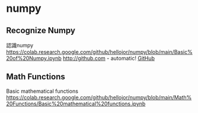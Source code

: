 # numpy

## Recognize Numpy
認識numpy
https://colab.research.google.com/github/hellojor/numpy/blob/main/Basic%20of%20Numpy.ipynb
http://github.com - automatic!
[GitHub](http://github.com)
## Math Functions

Basic mathematical functions
https://colab.research.google.com/github/hellojor/numpy/blob/main/Math%20Functions/Basic%20mathematical%20functions.ipynb
